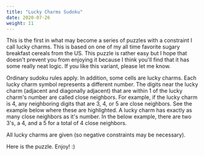 ```yaml
---
title: "Lucky Charms Sudoku"
date: 2020-07-26
weight: 11
---
```


<p>This is the first in what may become a series of puzzles with a constraint I call lucky charms. This is based on one of my all time favorite sugary breakfast cereals from the US. This puzzle is rather easy but I hope that doesn't prevent you from enjoying it because I think you'll find that it has some really neat logic. If you like this variant, please let me know. </p>
<p>Ordinary sudoku rules apply. In addition, some cells are lucky charms. Each lucky charm symbol represents a different number. The digits near the lucky charm (adjacent and diagonally adjacent) that are within 1 of the lucky charm's number are called close neighbors. For example, if the lucky charm is 4, any neighboring digits that are 3, 4, or 5 are close neighbors. See the example below where these are highlighted. A lucky charm has exactly as many close neighbors as it's number. In the below example, there are two 3's, a 4, and a 5 for a total of 4 close neighbors.

All lucky charms are given (so negative constraints may be necessary).


</p>
<p>Here is the puzzle. Enjoy! :)

</p>